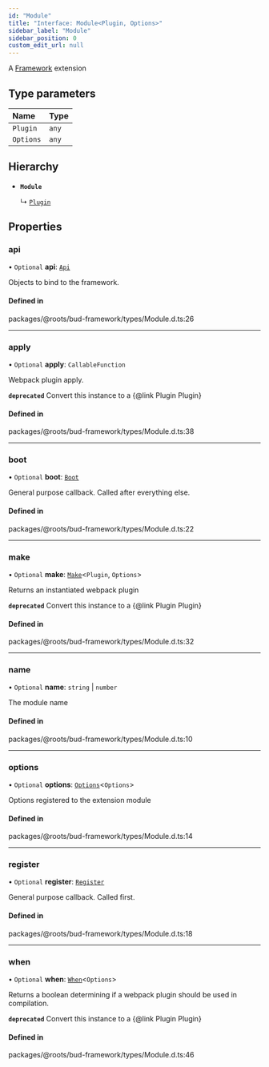 ```yaml
---
id: "Module"
title: "Interface: Module<Plugin, Options>"
sidebar_label: "Module"
sidebar_position: 0
custom_edit_url: null
---
```


A [Framework](../classes/Framework.md) extension

## Type parameters

| Name | Type |
| :------ | :------ |
| `Plugin` | `any` |
| `Options` | `any` |

## Hierarchy

- **`Module`**

  ↳ [`Plugin`](Plugin.md)

## Properties

### api

• `Optional` **api**: [`Api`](../namespaces/Module.md#api)

Objects to bind to the framework.

#### Defined in

packages/@roots/bud-framework/types/Module.d.ts:26

___

### apply

• `Optional` **apply**: `CallableFunction`

Webpack plugin apply.

**`deprecated`** Convert this instance to a {@link Plugin Plugin}

#### Defined in

packages/@roots/bud-framework/types/Module.d.ts:38

___

### boot

• `Optional` **boot**: [`Boot`](../namespaces/Module.md#boot)

General purpose callback. Called after everything else.

#### Defined in

packages/@roots/bud-framework/types/Module.d.ts:22

___

### make

• `Optional` **make**: [`Make`](../namespaces/Module.md#make)<`Plugin`, `Options`\>

Returns an instantiated webpack plugin

**`deprecated`** Convert this instance to a {@link Plugin Plugin}

#### Defined in

packages/@roots/bud-framework/types/Module.d.ts:32

___

### name

• `Optional` **name**: `string` \| `number`

The module name

#### Defined in

packages/@roots/bud-framework/types/Module.d.ts:10

___

### options

• `Optional` **options**: [`Options`](../namespaces/Module.md#options)<`Options`\>

Options registered to the extension module

#### Defined in

packages/@roots/bud-framework/types/Module.d.ts:14

___

### register

• `Optional` **register**: [`Register`](../namespaces/Module.md#register)

General purpose callback. Called first.

#### Defined in

packages/@roots/bud-framework/types/Module.d.ts:18

___

### when

• `Optional` **when**: [`When`](../namespaces/Module.md#when)<`Options`\>

Returns a boolean determining if
a webpack plugin should be used in
compilation.

**`deprecated`** Convert this instance to a {@link Plugin Plugin}

#### Defined in

packages/@roots/bud-framework/types/Module.d.ts:46
